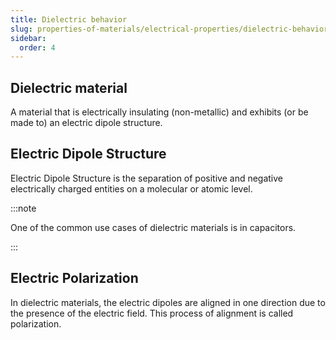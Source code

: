 ```yaml
---
title: Dielectric behavior
slug: properties-of-materials/electrical-properties/dielectric-behavior
sidebar:
  order: 4
---
```


## Dielectric material

A material that is electrically insulating (non-metallic) and exhibits (or be
made to) an electric dipole structure.

## Electric Dipole Structure

Electric Dipole Structure is the separation of positive and negative
electrically charged entities on a molecular or atomic level.

:::note

One of the common use cases of dielectric materials is in capacitors.

:::

## Electric Polarization

In dielectric materials, the electric dipoles are aligned in one direction due
to the presence of the electric field. This process of alignment is called
polarization.
